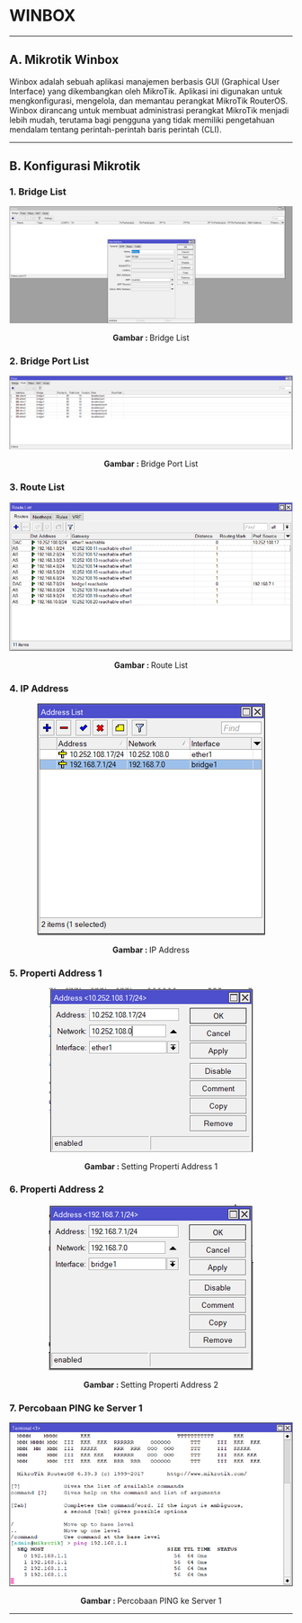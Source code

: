 # WINBOX

***

## A. Mikrotik Winbox
Winbox adalah sebuah aplikasi manajemen berbasis GUI (Graphical User Interface) yang dikembangkan oleh MikroTik. Aplikasi ini digunakan untuk mengkonfigurasi, mengelola, dan memantau perangkat MikroTik RouterOS. Winbox dirancang untuk membuat administrasi perangkat MikroTik menjadi lebih mudah, terutama bagi pengguna yang tidak memiliki pengetahuan mendalam tentang perintah-perintah baris perintah (CLI).

***

## B. Konfigurasi Mikrotik
### 1. Bridge List
<div align="center">
<img src="assets/bridge1.png">
<p><strong>Gambar : </strong>Bridge List</p>
</div>

### 2. Bridge Port List
<div align="center">
<img src="./assets/ether2.png">
<p><strong>Gambar : </strong>Bridge Port List</p>
</div>

### 3. Route List
<div align="center">
<img src="./assets/AddRoute3.png">
<p><strong>Gambar : </strong>Route List</p>
</div>

### 4. IP Address
<div align="center">
<img src="./assets/addAddress3.png">
<p><strong>Gambar : </strong>IP Address</p>
</div>

### 5. Properti Address 1
<div align="center">
<img src="./assets/addAddress1.png">
<p><strong>Gambar : </strong>Setting Properti Address 1</p>
</div>

### 6. Properti Address 2
<div align="center">
<img src="./assets/addAddress2.png">
<p><strong>Gambar : </strong>Setting Properti Address 2</p>
</div>

### 7. Percobaan PING ke Server 1
<div align="center">
<img src="./assets/Ping1.png">
<p><strong>Gambar : </strong>Percobaan PING ke Server 1</p>
</div>

***
